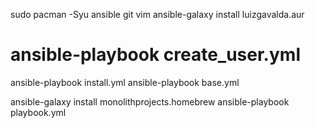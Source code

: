 sudo pacman -Syu ansible git vim
ansible-galaxy install luizgavalda.aur

# ansible-playbook create_user.yml
ansible-playbook install.yml
ansible-playbook base.yml

ansible-galaxy install monolithprojects.homebrew
ansible-playbook playbook.yml